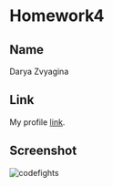 # Homework4

## Name

Darya Zvyagina


## Link

My profile [link](https://codefights.com/profile/daryazvyagina/stats).


## Screenshot

![codefights]()
